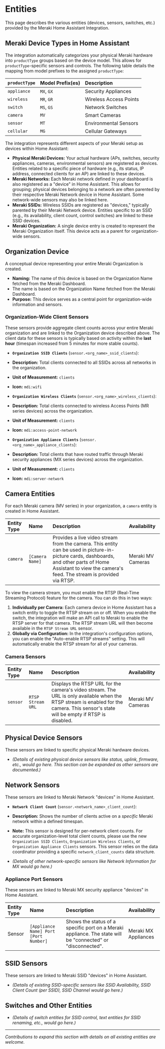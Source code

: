 # Entities

This page describes the various entities (devices, sensors, switches, etc.) provided by the Meraki Home Assistant Integration.

## Meraki Device Types in Home Assistant

The integration automatically categorizes your physical Meraki hardware into `productType` groups based on the device model. This allows for `productType`-specific sensors and controls. The following table details the mapping from model prefixes to the assigned `productType`:

| `productType` | Model Prefix(es) | Description               |
| :------------ | :--------------- | :------------------------ |
| `appliance`   | `MX`, `GX`       | Security Appliances       |
| `wireless`    | `MR`, `GR`       | Wireless Access Points    |
| `switch`      | `MS`, `GS`       | Network Switches          |
| `camera`      | `MV`             | Smart Cameras             |
| `sensor`      | `MT`             | Environmental Sensors     |
| `cellular`    | `MG`             | Cellular Gateways         |

The integration represents different aspects of your Meraki setup as devices within Home Assistant:

- **Physical Meraki Devices:** Your actual hardware (APs, switches, security appliances, cameras, environmental sensors) are registered as devices. Entities related to a specific piece of hardware (e.g., its status, IP address, connected clients for an AP) are linked to these devices.
- **Meraki Networks:** Each Meraki network defined in your dashboard is also registered as a "device" in Home Assistant. This allows for grouping; physical devices belonging to a network are often parented by their respective Meraki Network device in Home Assistant. Some network-wide sensors may also be linked here.
- **Meraki SSIDs:** Wireless SSIDs are registered as "devices," typically parented by their Meraki Network device. Entities specific to an SSID (e.g., its availability, client count, control switches) are linked to these SSID devices.
- **Meraki Organization:** A single device entry is created to represent the Meraki Organization itself. This device acts as a parent for organization-wide sensors.

## Organization Device

A conceptual device representing your entire Meraki Organization is created.

- **Naming:** The name of this device is based on the Organization Name fetched from the Meraki Dashboard.
- The name is based on the Organization Name fetched from the Meraki Dashboard.
- **Purpose:** This device serves as a central point for organization-wide information and sensors.

### Organization-Wide Client Sensors

These sensors provide aggregate client counts across your entire Meraki organization and are linked to the Organization device described above. The client data for these sensors is typically based on activity within the **last hour** (timespan increased from 5 minutes for more stable counts).

- **`Organization SSID Clients`** (`sensor.<org_name>_ssid_clients`):
- **Description:** Total clients connected to all SSIDs across all networks in the organization.
- **Unit of Measurement:** `clients`
- **Icon:** `mdi:wifi`

- **`Organization Wireless Clients`** (`sensor.<org_name>_wireless_clients`):
- **Description:** Total clients connected to wireless Access Points (MR series devices) across the organization.
- **Unit of Measurement:** `clients`
- **Icon:** `mdi:access-point-network`

- **`Organization Appliance Clients`** (`sensor.<org_name>_appliance_clients`):
- **Description:** Total clients that have routed traffic through Meraki security appliances (MX series devices) across the organization.
- **Unit of Measurement:** `clients`
- **Icon:** `mdi:server-network`

## Camera Entities

For each Meraki camera (MV series) in your organization, a `camera` entity is created in Home Assistant.

| Entity Type | Name           | Description                                                                                                                                                                                             | Availability      |
| :---------- | :------------- | :------------------------------------------------------------------------------------------------------------------------------------------------------------------------------------------------------ | :---------------- |
| `camera`    | `[Camera Name]`| Provides a live video stream from the camera. This entity can be used in picture-in-picture cards, dashboards, and other parts of Home Assistant to view the camera's feed. The stream is provided via RTSP. | Meraki MV Cameras |

To view the camera stream, you must enable the RTSP (Real-Time Streaming Protocol) feature for the camera. You can do this in two ways:

1.  **Individually per Camera:** Each camera device in Home Assistant has a switch entity to toggle the RTSP stream on or off. When you enable the switch, the integration will make an API call to Meraki to enable the RTSP server for that camera. The RTSP stream URL will then become available in the `RTSP Stream URL` sensor.
2.  **Globally via Configuration:** In the integration's configuration options, you can enable the "Auto-enable RTSP streams" setting. This will automatically enable the RTSP stream for all of your cameras.

### Camera Sensors

| Entity Type | Name              | Description                                                                                                                                                                                           | Availability      |
| :---------- | :---------------- | :------------------------------------------------------------------------------------------------------------------------------------------------------------------------------------------------------ | :---------------- |
| `sensor`    | `RTSP Stream URL` | Displays the RTSP URL for the camera's video stream. The URL is only available when the RTSP stream is enabled for the camera. This sensor's state will be empty if RTSP is disabled. | Meraki MV Cameras |

## Physical Device Sensors

These sensors are linked to specific physical Meraki hardware devices.

- _(Details of existing physical device sensors like status, uplink, firmware, etc., would go here. This section can be expanded as other sensors are documented.)_

## Network Sensors

These sensors are linked to Meraki Network "devices" in Home Assistant.

- **`Network Client Count`** (`sensor.<network_name>_client_count`):
- **Description:** Shows the number of clients active on a _specific_ Meraki network within a defined timespan.
- **Note:** This sensor is designed for per-network client counts. For accurate organization-level total client counts, please use the new `Organization SSID Clients`, `Organization Wireless Clients`, or `Organization Appliance Clients` sensors. This sensor relies on the data coordinator providing a specific `network_client_counts` data structure.

- _(Details of other network-specific sensors like Network Information for MX would go here.)_

### Appliance Port Sensors

These sensors are linked to Meraki MX security appliance "devices" in Home Assistant.

| Entity Type | Name | Description | Availability |
| :--- | :--- | :--- | :--- |
| Sensor | `[Appliance Name] Port [Port Number]` | Shows the status of a specific port on a Meraki appliance. The state will be "connected" or "disconnected". | Meraki MX Appliances |

## SSID Sensors

These sensors are linked to Meraki SSID "devices" in Home Assistant.

- _(Details of existing SSID-specific sensors like SSID Availability, SSID Client Count (per SSID), SSID Channel would go here.)_

## Switches and Other Entities

- _(Details of switch entities for SSID control, text entities for SSID renaming, etc., would go here.)_

---

_Contributions to expand this section with details on all existing entities are welcome._

